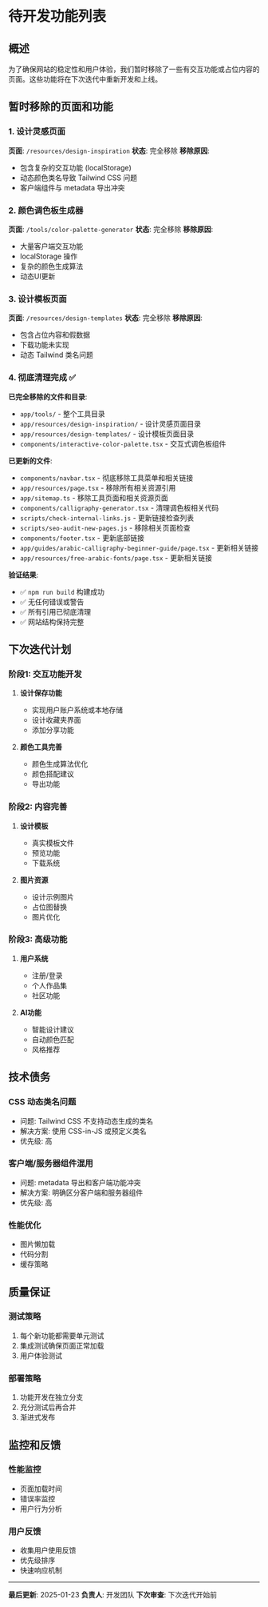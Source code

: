 # 待开发功能列表

## 概述
为了确保网站的稳定性和用户体验，我们暂时移除了一些有交互功能或占位内容的页面。这些功能将在下次迭代中重新开发和上线。

## 暂时移除的页面和功能

### 1. 设计灵感页面
**页面**: `/resources/design-inspiration`
**状态**: 完全移除
**移除原因**:
- 包含复杂的交互功能 (localStorage)
- 动态颜色类名导致 Tailwind CSS 问题
- 客户端组件与 metadata 导出冲突

### 2. 颜色调色板生成器
**页面**: `/tools/color-palette-generator`
**状态**: 完全移除
**移除原因**:
- 大量客户端交互功能
- localStorage 操作
- 复杂的颜色生成算法
- 动态UI更新

### 3. 设计模板页面
**页面**: `/resources/design-templates`
**状态**: 完全移除
**移除原因**:
- 包含占位内容和假数据
- 下载功能未实现
- 动态 Tailwind 类名问题

### 4. 彻底清理完成 ✅
**已完全移除的文件和目录**:
- `app/tools/` - 整个工具目录
- `app/resources/design-inspiration/` - 设计灵感页面目录
- `app/resources/design-templates/` - 设计模板页面目录
- `components/interactive-color-palette.tsx` - 交互式调色板组件

**已更新的文件**:
- `components/navbar.tsx` - 彻底移除工具菜单和相关链接
- `app/resources/page.tsx` - 移除所有相关资源引用
- `app/sitemap.ts` - 移除工具页面和相关资源页面
- `components/calligraphy-generator.tsx` - 清理调色板相关代码
- `scripts/check-internal-links.js` - 更新链接检查列表
- `scripts/seo-audit-new-pages.js` - 移除相关页面检查
- `components/footer.tsx` - 更新底部链接
- `app/guides/arabic-calligraphy-beginner-guide/page.tsx` - 更新相关链接
- `app/resources/free-arabic-fonts/page.tsx` - 更新相关链接

**验证结果**:
- ✅ `npm run build` 构建成功
- ✅ 无任何错误或警告
- ✅ 所有引用已彻底清理
- ✅ 网站结构保持完整

## 下次迭代计划

### 阶段1: 交互功能开发
1. **设计保存功能**
   - 实现用户账户系统或本地存储
   - 设计收藏夹界面
   - 添加分享功能

2. **颜色工具完善**
   - 颜色生成算法优化
   - 颜色搭配建议
   - 导出功能

### 阶段2: 内容完善
1. **设计模板**
   - 真实模板文件
   - 预览功能
   - 下载系统

2. **图片资源**
   - 设计示例图片
   - 占位图替换
   - 图片优化

### 阶段3: 高级功能
1. **用户系统**
   - 注册/登录
   - 个人作品集
   - 社区功能

2. **AI功能**
   - 智能设计建议
   - 自动颜色匹配
   - 风格推荐

## 技术债务

### CSS 动态类名问题
- 问题: Tailwind CSS 不支持动态生成的类名
- 解决方案: 使用 CSS-in-JS 或预定义类名
- 优先级: 高

### 客户端/服务器组件混用
- 问题: metadata 导出和客户端功能冲突
- 解决方案: 明确区分客户端和服务器组件
- 优先级: 高

### 性能优化
- 图片懒加载
- 代码分割
- 缓存策略

## 质量保证

### 测试策略
1. 每个新功能都需要单元测试
2. 集成测试确保页面正常加载
3. 用户体验测试

### 部署策略
1. 功能开发在独立分支
2. 充分测试后再合并
3. 渐进式发布

## 监控和反馈

### 性能监控
- 页面加载时间
- 错误率监控
- 用户行为分析

### 用户反馈
- 收集用户使用反馈
- 优先级排序
- 快速响应机制

---

**最后更新**: 2025-01-23
**负责人**: 开发团队
**下次审查**: 下次迭代开始前
